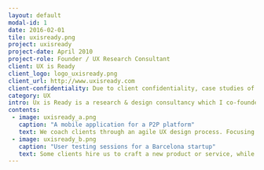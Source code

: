 ```yaml
---
layout: default
modal-id: 1
date: 2016-02-01
tile: uxisready.png
project: uxisready
project-date: April 2010
project-role: Founder / UX Research Consultant
client: UX is Ready
client_logo: logo_uxisready.png
client_url: http://www.uxisready.com
client-confidentiality: Due to client confidentiality, case studies of these projects are only available on request.
category: UX
intro: Ux is Ready is a research & design consultancy which I co-founded in early 2014 to support the rapidly emerging startup scene in Barcelona.
contents:
 - image: uxisready_a.png
   caption: "A mobile application for a P2P platform" 
   text: We coach clients through an agile UX design process. Focusing on helping teams understand their end users, within the context of the design problem they are solving.
 - image: uxisready_b.png
   caption: "User testing sessions for a Barcelona startup"
   text: Some clients hire us to craft a new product or service, while others need to improve their existing user experiences. We tailor our process to meet individual clients needs and budget, shaping products and services that work and customers enjoy using.
---
```


